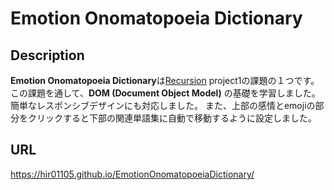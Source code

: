 # Emotion Onomatopoeia Dictionary

## Description
**Emotion Onomatopoeia Dictionary**は[Recursion](https://recursionist.io/) project1の課題の１つです。  
この課題を通して、**DOM (Document Object Model)** の基礎を学習しました。  
簡単なレスポンシブデザインにも対応しました。
また、上部の感情とemojiの部分をクリックすると下部の関連単語集に自動で移動するように設定しました。

## URL
https://hir01105.github.io/EmotionOnomatopoeiaDictionary/
